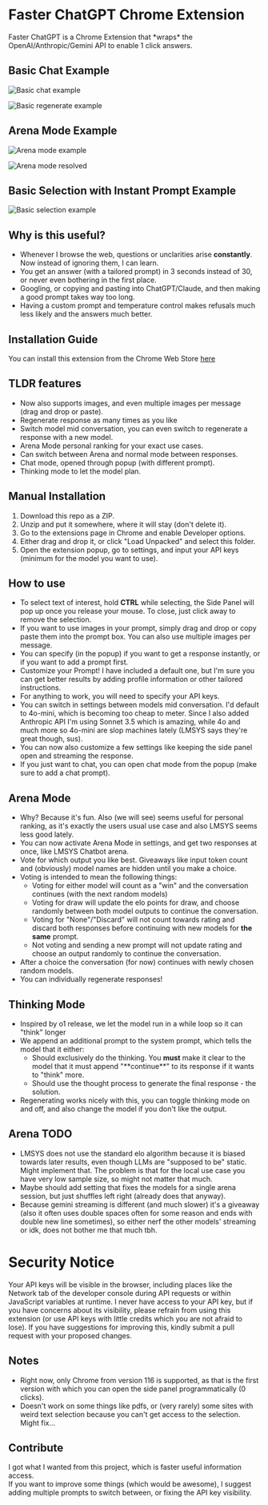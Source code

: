 # Faster ChatGPT Chrome Extension

Faster ChatGPT is a Chrome Extension that \*wraps\* the OpenAI/Anthropic/Gemini API to enable 1 click answers.  

## Basic Chat Example
![Basic chat example](images/Start_Panel.PNG)  

![Basic regenerate example](images/regenerate.PNG)

## Arena Mode Example
![Arena mode example](images/strawberry_arena.PNG)

![Arena mode resolved](images/Arena_resolved.PNG)

## Basic Selection with Instant Prompt Example
![Basic selection example](images/InstantPrompt.PNG)

## Why is this useful?
- Whenever I browse the web, questions or unclarities arise **constantly**. Now instead of ignoring them, I can learn.
- You get an answer (with a tailored prompt) in 3 seconds instead of 30, or never even bothering in the first place.  
- Googling, or copying and pasting into ChatGPT/Claude, and then making a good prompt takes way too long. 
- Having a custom prompt and temperature control makes refusals much less likely and the answers much better.

## Installation Guide
You can install this extension from the Chrome Web Store [here](https://chromewebstore.google.com/detail/sidekick-llm/nlpcdeggdeeopcpeeopbjmmkeahojaod)

## TLDR features
- Now also supports images, and even multiple images per message (drag and drop or paste).
- Regenerate response as many times as you like
- Switch model mid conversation, you can even switch to regenerate a response with a new model.
- Arena Mode personal ranking for your exact use cases.
- Can switch between Arena and normal mode between responses.
- Chat mode, opened through popup (with different prompt).
- Thinking mode to let the model plan.

## Manual Installation
1. Download this repo as a ZIP.
2. Unzip and put it somewhere, where it will stay (don't delete it).
3. Go to the extensions page in Chrome and enable Developer options.
4. Either drag and drop it, or click "Load Unpacked" and select this folder.
5. Open the extension popup, go to settings, and input your API keys (minimum for the model you want to use).

## How to use
- To select text of interest, hold **CTRL** while selecting, the Side Panel will pop up once you release your mouse. To close, just click away to remove the selection.
- If you want to use images in your prompt, simply drag and drop or copy paste them into the prompt box. You can also use multiple images per message.
- You can specify (in the popup) if you want to get a response instantly, or if you want to add a prompt first.
- Customize your Prompt! I have included a default one, but I'm sure you can get better results by adding profile information or other tailored instructions.
- For anything to work, you will need to specify your API keys.
- You can switch in settings between models mid conversation. I'd default to 4o-mini, which is becoming too cheap to meter. Since I also added Anthropic API I'm using Sonnet 3.5 which is amazing, while 4o and much more so 4o-mini are slop machines lately (LMSYS says they're great though, sus).
- You can now also customize a few settings like keeping the side panel open and streaming the response.
- If you just want to chat, you can open chat mode from the popup (make sure to add a chat prompt).

## Arena Mode
- Why? Because it's fun. Also (we will see) seems useful for personal ranking, as it's exactly the users usual use case and also LMSYS seems less good lately.
- You can now activate Arena Mode in settings, and get two responses at once, like LMSYS Chatbot arena.
- Vote for which output you like best. Giveaways like input token count and (obviously) model names are hidden until you make a choice.
- Voting is intended to mean the following things:
    - Voting for either model will count as a "win" and the conversation continues (with the next random models)
    - Voting for draw will update the elo points for draw, and choose randomly between both model outputs to continue the conversation.
    - Voting for "None"/"Discard" will not count towards rating and discard both responses before continuing with new models for **the same** prompt.
    - Not voting and sending a new prompt will not update rating and choose an output randomly to continue the conversation.
- After a choice the conversation (for now) continues with newly chosen random models.
- You can individually regenerate responses!

## Thinking Mode
- Inspired by o1 release, we let the model run in a while loop so it can "think" longer
- We append an additional prompt to the system prompt, which tells the model that it either:
    - Should exclusively do the thinking. You **must** make it clear to the model that it must append "\*\*continue\*\*" to its response if it wants to "think" more.
    - Should use the thought process to generate the final response - the solution.
- Regenerating works nicely with this, you can toggle thinking mode on and off, and also change the model if you don't like the output.

## Arena TODO
- LMSYS does not use the standard elo algorithm because it is biased towards later results, even though LLMs are "supposed to be" static. Might implement that. The problem is that for the local use case you have very low sample size, so might not matter that much.
- Maybe should add setting that fixes the models for a single arena session, but just shuffles left right (already does that anyway).
- Because gemini streaming is different (and much slower) it's a giveaway (also it often uses double spaces often for some reason and ends with double new line sometimes), so either nerf the other models' streaming or idk, does not bother me that much tbh.

# Security Notice
Your API keys will be visible in the browser, including places like the Network tab of the developer console during API requests or within JavaScript variables at runtime. I never have access to your API key, but if you have concerns about its visibility, please refrain from using this extension (or use API keys with little credits which you are not afraid to lose). If you have suggestions for improving this, kindly submit a pull request with your proposed changes.

## Notes
- Right now, only Chrome from version 116 is supported, as that is the first version with which you can open the side panel programmatically (0 clicks).
- Doesn't work on some things like pdfs, or (very rarely) some sites with weird text selection because you can't get access to the selection. Might fix...

## Contribute
I got what I wanted from this project, which is faster useful information access.  
If you want to improve some things (which would be awesome), I suggest adding multiple prompts to switch between, or fixing the API key visibility.
